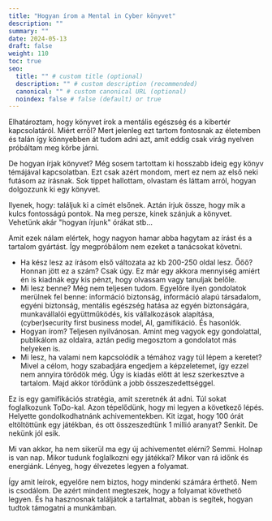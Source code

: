 ```yaml
---
title: "Hogyan írom a Mental in Cyber könyvet"
description: ""
summary: ""
date: 2024-05-13
draft: false
weight: 110
toc: true
seo:
  title: "" # custom title (optional)
  description: "" # custom description (recommended)
  canonical: "" # custom canonical URL (optional)
  noindex: false # false (default) or true
---
```


Elhatároztam, hogy könyvet írok a mentális egészség és a kibertér kapcsolatáról. Miért erről? Mert jelenleg ezt tartom fontosnak az életemben és talán így könnyebben át tudom adni azt, amit eddig csak virág nyelven próbáltam meg körbe járni.

De hogyan írjak könyvet? Még sosem tartottam ki hosszabb ideig egy könyv témájával kapcsolatban. Ezt csak azért mondom, mert ez nem az első neki futásom az írásnak. Sok tippet hallottam, olvastam és láttam arról, hogyan dolgozzunk ki egy könyvet.

Ilyenek, hogy: találjuk ki a címét elsőnek. Aztán írjuk össze, hogy mik a kulcs fontosságú pontok. Na meg persze, kinek szánjuk a könyvet. Vehetünk akár "hogyan írjunk" órákat stb...

Amit ezek nálam elértek, hogy nagyon hamar abba hagytam az írást és a tartalom gyártást. Így megpróbálom nem ezeket a tanácsokat követni.

- Ha kész lesz az írásom első változata az kb 200-250 oldal lesz. Őőő? Honnan jött ez a szám? Csak úgy. Ez már egy akkora mennyiség amiért én is kiadnák egy kis pénzt, hogy olvassam vagy tanuljak belőle.
- Mi lesz benne? Még nem teljesen tudom. Egyelőre ilyen gondolatok merülnek fel benne: információ biztonság, információ alapú társadalom, egyéni biztonság, mentális egészség hatása az egyén biztonságára, munkavállalói együttműködés, kis vállalkozások alapítása, (cyber)security first business model, AI, gamifikáció. És hasonlók.
- Hogyan írom? Teljesen nyilvánosan. Amint meg vagyok egy gondolattal, publikálom az oldalra, aztán pedig megosztom a gondolatot más helyeken is.
- Mi lesz, ha valami nem kapcsolódik a témához vagy túl lépem a keretet? Mivel a célom, hogy szabadjára engedjem a képzeletemet, így ezzel nem annyira törődök még. Úgy is kiadás előtt át lesz szerkesztve a tartalom. Majd akkor törődünk a jobb összeszedettséggel.

Ez is egy gamifikációs stratégia, amit szeretnék át adni. Túl sokat foglalkozunk ToDo-kal. Azon tépelődünk, hogy mi legyen a következő lépés. Helyette gondolkodhatnánk achivementekben. Kit izgat, hogy 100 órát eltöltöttünk egy játékban, és ott összeszedtünk 1 millió aranyat? Senkit. De nekünk jól esik.

Mi van akkor, ha nem sikerül ma egy új achivementet elérni? Semmi. Holnap is van nap.
Mikor tudunk foglalkozni egy játékkal? Mikor van rá időnk és energiánk. Lényeg, hogy élvezetes legyen a folyamat.

Így amit leírok, egyelőre nem biztos, hogy mindenki számára érthető. Nem is csodálom. De azért mindent megteszek, hogy a folyamat követhető legyen. És ha hasznosnak találjátok a tartalmat, abban is segítek, hogyan tudtok támogatni a munkámban.
